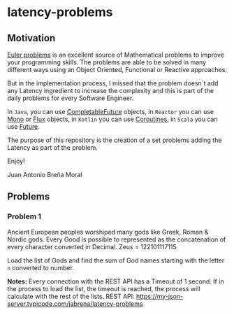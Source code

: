 # latency-problems

## Motivation

[Euler problems](https://projecteuler.net/archives) is an excellent source of Mathematical
problems to improve your programming skills. The problems are able to be solved in many 
different ways using an Object Oriented, Functional or Reactive approaches.

But in the implementation process, I missed that the problem doesn´t add any Latency ingredient to
increase the complexity and this is part of the daily problems for every Software Engineer.

In `Java`, you can use [CompletableFuture](https://docs.oracle.com/javase/8/docs/api/java/util/concurrent/CompletableFuture.html) objects, 
in `Reactor` you can use [Mono<T>](https://projectreactor.io/docs/core/release/api/reactor/core/publisher/Mono.html) or 
[Flux<T>](https://projectreactor.io/docs/core/release/api/reactor/core/publisher/Flux.html) objects, 
in `Kotlin` you can use [Coroutines](https://kotlinlang.org/docs/reference/coroutines-overview.html), 
in `Scala` you can use [Future](https://www.scala-lang.org/api/2.12.3/scala/concurrent/Future.html).

The purpose of this repository is the creation of a set problems adding the Latency as part of the problem.

Enjoy!

Juan Antonio Breña Moral

## Problems

### Problem 1

Ancient European peoples worshiped many gods like Greek, Roman & Nordic gods.
Every Good is possible to represented as the concatenation of every character converted in Decimal.
Zeus = 122101117115

Load the list of Gods and find the sum of God names starting with the letter `n` converted to number.

**Notes:** 
Every connection with the REST API has a Timeout of 1 second.
If in the process to load the list, the timeout is reached, the process will calculate with the rest of
the lists.
REST API: https://my-json-server.typicode.com/jabrena/latency-problems

